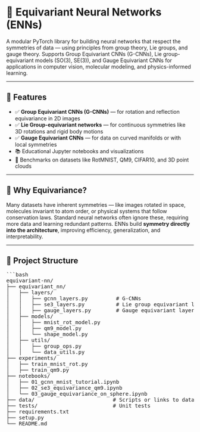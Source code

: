 # 🔁 Equivariant Neural Networks (ENNs)

A modular PyTorch library for building neural networks that respect the symmetries of data — using principles from group theory, Lie groups, and gauge theory. Supports Group Equivariant CNNs (G-CNNs), Lie group-equivariant models (SO(3), SE(3)), and Gauge Equivariant CNNs for applications in computer vision, molecular modeling, and physics-informed learning.

---

## 📌 Features

- ✅ **Group Equivariant CNNs (G-CNNs)** — for rotation and reflection equivariance in 2D images
- ✅ **Lie Group-equivariant networks** — for continuous symmetries like 3D rotations and rigid body motions
- ✅ **Gauge Equivariant CNNs** — for data on curved manifolds or with local symmetries
- 📚 Educational Jupyter notebooks and visualizations
- 🧪 Benchmarks on datasets like RotMNIST, QM9, CIFAR10, and 3D point clouds

---

## 🧠 Why Equivariance?

Many datasets have inherent symmetries — like images rotated in space, molecules invariant to atom order, or physical systems that follow conservation laws. Standard neural networks often ignore these, requiring more data and learning redundant patterns. ENNs build **symmetry directly into the architecture**, improving efficiency, generalization, and interpretability.

---

## 📂 Project Structure
<pre>
```bash
equivariant-nn/
├── equivariant_nn/
│   ├── layers/
│   │   ├── gcnn_layers.py         # G-CNNs
│   │   ├── se3_layers.py          # Lie group equivariant layers
│   │   ├── gauge_layers.py        # Gauge equivariant layers
│   ├── models/
│   │   ├── mnist_rot_model.py
│   │   ├── qm9_model.py
│   │   └── shape_model.py
│   ├── utils/
│   │   ├── group_ops.py
│   │   └── data_utils.py
├── experiments/
│   ├── train_mnist_rot.py
│   ├── train_qm9.py
├── notebooks/
│   ├── 01_gcnn_mnist_tutorial.ipynb
│   ├── 02_se3_equivariance_qm9.ipynb
│   └── 03_gauge_equivariance_on_sphere.ipynb
├── data/                         # Scripts or links to datasets
├── tests/                        # Unit tests
├── requirements.txt
├── setup.py
└── README.md
  
